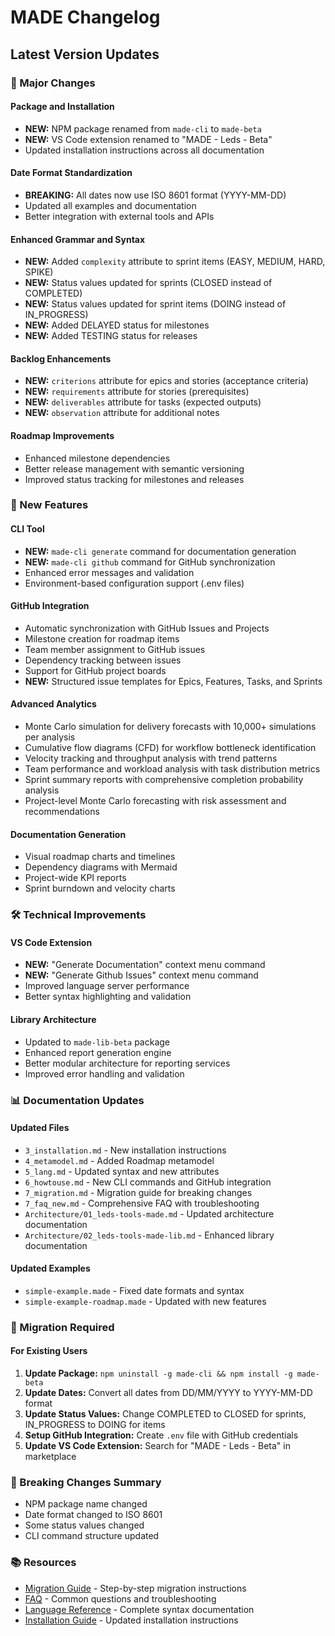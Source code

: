 # MADE Changelog

## Latest Version Updates

### 🎯 Major Changes

#### Package and Installation
- **NEW:** NPM package renamed from `made-cli` to `made-beta`
- **NEW:** VS Code extension renamed to "MADE - Leds - Beta"
- Updated installation instructions across all documentation

#### Date Format Standardization
- **BREAKING:** All dates now use ISO 8601 format (YYYY-MM-DD)
- Updated all examples and documentation
- Better integration with external tools and APIs

#### Enhanced Grammar and Syntax
- **NEW:** Added `complexity` attribute to sprint items (EASY, MEDIUM, HARD, SPIKE)
- **NEW:** Status values updated for sprints (CLOSED instead of COMPLETED)
- **NEW:** Status values updated for sprint items (DOING instead of IN_PROGRESS)
- **NEW:** Added DELAYED status for milestones
- **NEW:** Added TESTING status for releases

#### Backlog Enhancements
- **NEW:** `criterions` attribute for epics and stories (acceptance criteria)
- **NEW:** `requirements` attribute for stories (prerequisites)
- **NEW:** `deliverables` attribute for tasks (expected outputs)
- **NEW:** `observation` attribute for additional notes

#### Roadmap Improvements
- Enhanced milestone dependencies
- Better release management with semantic versioning
- Improved status tracking for milestones and releases

### 🚀 New Features

#### CLI Tool
- **NEW:** `made-cli generate` command for documentation generation
- **NEW:** `made-cli github` command for GitHub synchronization
- Enhanced error messages and validation
- Environment-based configuration support (.env files)

#### GitHub Integration
- Automatic synchronization with GitHub Issues and Projects
- Milestone creation for roadmap items
- Team member assignment to GitHub issues
- Dependency tracking between issues
- Support for GitHub project boards
- **NEW:** Structured issue templates for Epics, Features, Tasks, and Sprints

#### Advanced Analytics
- Monte Carlo simulation for delivery forecasts with 10,000+ simulations per analysis
- Cumulative flow diagrams (CFD) for workflow bottleneck identification
- Velocity tracking and throughput analysis with trend patterns
- Team performance and workload analysis with task distribution metrics
- Sprint summary reports with comprehensive completion probability analysis
- Project-level Monte Carlo forecasting with risk assessment and recommendations

#### Documentation Generation
- Visual roadmap charts and timelines
- Dependency diagrams with Mermaid
- Project-wide KPI reports
- Sprint burndown and velocity charts

### 🛠 Technical Improvements

#### VS Code Extension
- **NEW:** "Generate Documentation" context menu command
- **NEW:** "Generate Github Issues" context menu command
- Improved language server performance
- Better syntax highlighting and validation

#### Library Architecture
- Updated to `made-lib-beta` package
- Enhanced report generation engine
- Better modular architecture for reporting services
- Improved error handling and validation

### 📊 Documentation Updates

#### Updated Files
- `3_installation.md` - New installation instructions
- `4_metamodel.md` - Added Roadmap metamodel
- `5_lang.md` - Updated syntax and new attributes
- `6_howtouse.md` - New CLI commands and GitHub integration
- `7_migration.md` - Migration guide for breaking changes
- `7_faq_new.md` - Comprehensive FAQ with troubleshooting
- `Architecture/01_leds-tools-made.md` - Updated architecture documentation
- `Architecture/02_leds-tools-made-lib.md` - Enhanced library documentation

#### Updated Examples
- `simple-example.made` - Fixed date formats and syntax
- `simple-example-roadmap.made` - Updated with new features

### 🔧 Migration Required

#### For Existing Users
1. **Update Package:** `npm uninstall -g made-cli && npm install -g made-beta`
2. **Update Dates:** Convert all dates from DD/MM/YYYY to YYYY-MM-DD format
3. **Update Status Values:** Change COMPLETED to CLOSED for sprints, IN_PROGRESS to DOING for items
4. **Setup GitHub Integration:** Create `.env` file with GitHub credentials
5. **Update VS Code Extension:** Search for "MADE - Leds - Beta" in marketplace

### 🐛 Breaking Changes Summary
- NPM package name changed
- Date format changed to ISO 8601
- Some status values changed
- CLI command structure updated

### 📚 Resources
- [Migration Guide](7_migration.md) - Step-by-step migration instructions
- [FAQ](7_faq_new.md) - Common questions and troubleshooting
- [Language Reference](5_lang.md) - Complete syntax documentation
- [Installation Guide](3_installation.md) - Updated installation instructions

